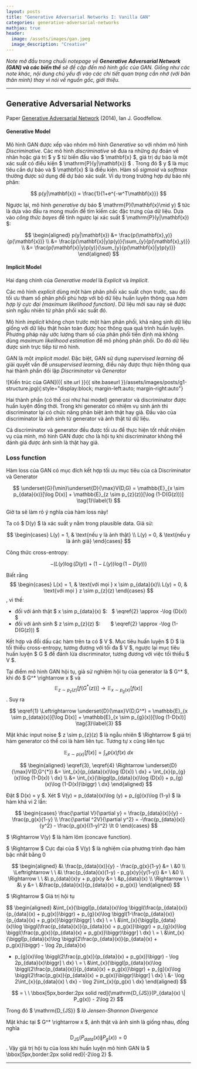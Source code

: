 ```yaml
---
layout: posts
title: "Generative Adversarial Networks I: Vanilla GAN"
categories: generative-adversarial-networks
mathjax: true
header:
  image: /assets/images/gan.jpeg
  image_description: "Creative"
---
```


*Note mở đầu trong chuỗi notepage về **Generative Adversarial Network (GAN) và các biến thể** sẽ đề cập đến mô hình gốc của GAN. Giống như các note khác, 
nội dung chủ yếu đi vào các chi tiết quan trọng cần nhớ (với bản thân mình) thay vì nói về nguồn gốc, giới thiệu.*

---

## Generative Adversarial Networks

Paper [Generative Adversarial Network](https://arxiv.org/abs/1406.2661) (2014), Ian J. Goodfellow.

#### Generative Model

Mô hình GAN được xếp vào nhóm mô hình *Generative* so với nhóm mô hình *Discriminative*. Các mô hình *discriminative* sẽ đưa ra 
những dự đoán về nhãn hoặc giá trị $ y $ từ biến đầu vào $ \mathbf{x} $, giá trị dự báo là một xác suất có điều kiện $ \mathrm{P}(y|\mathbf{x}) $ .
 Trong đó $ y $ là mục tiêu cần dự báo và $ \mathbf{x} $ là điều kiện. Hàm số *sigmoid* và *softmax* thường được sử dụng để dự báo xác suất. 
Ví dụ trong trường hợp dự báo nhị phân:

$$ p(y|\mathbf{x}) = \frac{1}{1+e^{-w^T\mathbf{x}}} $$

Ngược lại, mô hình *generative* dự báo $ \mathrm{P}(\mathbf{x}\mid y) $ tức là dựa vào đầu ra mong muốn để tìm kiếm các đặc trưng của dữ liệu. 
Dựa vào *công thức bayes* để tính ngược lại xác suất $ \mathrm{P}(y|\mathbf{x}) $:

$$ \begin{aligned} p(y|\mathbf{x}) &= \frac{p(\mathbf{x},y)}{p(\mathbf{x})} \\ &= \frac{p(\mathbf{x}|y)p(y)}{\sum_{y}{p(\mathbf{x},y)}} \\ &= \frac{p(\mathbf{x}|y)p(y)}{\sum_{y}{p(\mathbf{x}|y)p(y)}} \end{aligned} $$

#### Implicit Model

Hai dạng chính của *Generative model* là *Explicit* và *Implicit*.

Các mô hình *explicit* dùng một hàm phân phối xác suất chọn trước, sau đó tối ưu tham số phân phối phù hợp với bộ dữ liệu huấn luyện thông qua 
*hàm hợp lý cực đại (maximum likelihood function)*. Dữ liệu mới sau này sẽ được sinh ngẫu nhiên từ phân phối xác suất đó.

Mô hình *implicit* không chọn trước một hàm phân phối, khả năng sinh dữ liệu giống với dữ liệu thật hoàn toàn được học thông qua quá trình huấn luyện. 
Phương pháp này ước lượng tham số của phân phối tiền định mà không dùng *maximum likelihood estimation* để mô phỏng phân phối. Do đó dữ liệu được sinh 
trực tiếp từ mô hình.

GAN là một *implicit model*. Đặc biệt, GAN sử dụng *supervised learning* để giải quyết vấn đề *unsupervised learning*, 
điều này được thực hiện thông qua hai thành phần đối lập *Discriminator* và *Generator* 

![Kiến trúc của GAN]({{ site.url }}{{ site.baseurl }}/assets/images/posts/g1-structure.jpg){:style="display:block; margin-left:auto; margin-right:auto"}

Hai thành phần (có thể coi như hai model) generator và discriminator được huấn luyện đồng thời. Trong khi generator có nhiệm vụ sinh ảnh thì discriminator 
lại có chức năng phân biệt ảnh thật hay giả. Đầu vào của discriminator là ảnh sinh từ generator và ảnh thật từ dữ liệu.

Cả discriminator và generator đều được tối ưu để thực hiện tốt nhất nhiệm vụ của mình, mô hình GAN được cho là hội tụ khi discriminator không thể đánh giá 
được ảnh sinh là thật hay giả.

### Loss function

Hàm loss của GAN có mục đích kết hợp tối ưu mục tiêu của cả Discriminator và Generator

$$ \underset{G}{\min}\underset{D}{\max}V(D,G) = \mathbb{E}_{x \sim p_{data}(x)}[\log D(x)] + \mathbb{E}_{z \sim p_{z}(z)}[\log (1-D(G(z)))] \tag{1}\label{1} $$

Giờ ta sẽ làm rõ ý nghĩa của hàm loss này!

Ta có $ D(y) $ là xác suất y nằm trong plausible data. Giả sử:

$$ \begin{cases} 
L(y) = 1, & \text{nếu y là ảnh thật} \\
L(y) = 0, & \text{nếu y là ảnh giả}
\end{cases} $$

Công thức cross-entropy:

$$ -(L(y)\log (D(y)) + (1 - L(y))\log (1-D(y))) \tag{2}\label{2}$$

Biết rằng
$$ \begin{cases} 
L(x) = 1, & \text{với mọi } x \sim p_{data}(x)\\
L(y) = 0, & \text{với mọi } z \sim p_{z}(z) 
\end{cases} $$
, vì thế:

 - đối với ảnh thật $ x \sim p_{data}(x) $: &nbsp; $ \eqref{2} \approx -\log (D(x)) $
 - đối với ảnh sinh $ z \sim p_{z}(z) $: &nbsp; &nbsp; &nbsp; $ \eqref{2} \approx -\log (1-D(G(z))) $

Kết hợp và đổi dấu các hàm trên ta có $ V $. 
Mục tiêu huấn luyện $ D $ là tối thiểu cross-entropy, tương đương với tối đa $ V $, ngược lại mục tiêu huấn luyện $ G $ để đánh lừa discriminator, 
tương đương với việc tối thiểu $ V $.

Tại điểm mô hình GAN hội tụ, giả sử nghiệm hội tụ của generator là $ G^* $, khi đó $ G^* \rightarrow x $ và 
$$ \mathbb{E}_{z \sim p_{z}(z)}[f(G^{*}(z))] \rightarrow \mathbb{E}_{x \sim p_{g}(x)}[f(x)] $$. Suy ra

$$ \eqref{1} \Leftrightarrow \underset{D}{\max}V(D,G^*) = \mathbb{E}_{x \sim p_{data}(x)}[\log D(x)] + \mathbb{E}_{x \sim p_{g}(x)}[\log (1-D(x))] \tag{3}\label{3} $$

Mặt khác input noise $ z \sim p_{z}(z) $ là ngẫu nhiên $ \Rightarrow $ giá trị hàm generator có thể coi là hàm liên tục. Tương tự x cũng liên tục

$$ \mathbb{E}_{x \sim p(x)}[f(x)] = \int_{x}{p(x)f(x) \ dx} \tag{4}\label{4} $$

$$ \begin{aligned} \eqref{3}, \eqref{4} \Rightarrow \underset{D}{\max}V(D,G^{*}) &= \int_{x}{p_{data}(x)\log (D(x)) \ dx} + \int_{x}{p_{g}(x)\log (1-D(x)) \ dx} \\
&= \int_{x}{\biggl(p_{data}(x)\log (D(x)) + p_{g}(x)\log (1-D(x))\biggr) \ dx}  
\end{aligned} $$

Đặt $ D(x) = y $. Xét $ V(y) = p_{data}(x)\log (y) + p_{g}(x)\log (1-y) $ là hàm khả vi 2 lần:

$$ \begin{cases} 
\frac{\partial V}{\partial y} = \frac{p_{data}(x)}{y} - \frac{p_g(x}{1-y} \\
\frac{\partial ^2V}{\partial y^2} = -\frac{p_{data}(x)}{y^2} - \frac{p_g(x}{(1-y)^2} \lt 0
\end{cases} $$

$ \Rightarrow V(y) $ là hàm lõm (concave function).

$ \Rightarrow $ Cực đại của $ V(y) $ là nghiệm của phương trình đạo hàm bậc nhất bằng 0

$$ \begin{aligned} &\ \frac{p_{data}(x)}{y} - \frac{p_g(x}{1-y} &= \ &0 \\
\Leftrightarrow \ \ &\ \frac{p_{data}(x)(1-y) - p_g(x)y}{y(1-y)} &= \ &0 \\
\Rightarrow \ \ &\ p_{data}(x)y + p_g(x)y &= \ &p_{data}(x) \\
\Rightarrow \ \ &\ y &= \ &\frac{p_{data}(x)}{p_{data}(x) + p_g(x)}
\end{aligned} $$

$ \Rightarrow $ Giá trị hội tụ

$$ \begin{aligned} &\int_{x}{\biggl[p_{data}(x)\log \biggl(\frac{p_{data}(x)}{p_{data}(x) + p_g(x)}\biggr) + p_{g}(x)\log \biggl(1-\frac{p_{data}(x)}{p_{data}(x) + p_g(x)}\biggr)\biggr] \ dx} \\
= \ &\int_{x}{\biggl[p_{data}(x)\log \biggl(\frac{p_{data}(x)}{p_{data}(x) + p_g(x)}\biggr) + p_{g}(x)\log \biggl(\frac{p_g(x)}{p_{data}(x) + p_g(x)}\biggr)\biggr] \ dx} \\
= \ &\int_{x}{\biggl[p_{data}(x)\log \biggl(2\frac{p_{data}(x)}{p_{data}(x) + p_g(x)}\biggr) - \log 2p_{data}(x) 
+ p_{g}(x)\log \biggl(2\frac{p_g(x)}{p_{data}(x) + p_g(x)}\biggr) - \log 2p_{data}(x)\biggr] \ dx} \\
= \ &\int_{x}{\biggl[p_{data}(x)\log \biggl(2\frac{p_{data}(x)}{p_{data}(x) + p_g(x)}\biggr) + p_{g}(x)\log \biggl(2\frac{p_g(x)}{p_{data}(x) + p_g(x)}\biggr)\biggr] \ dx} \\
 &- \log 2\int_{x}{p_{data}(x) \ dx} - \log 2\int_{x}{p_g(x) \ dx}
\end{aligned} $$


$$  = \ \ \bbox[5px,border:2px solid red]{\mathrm{D_{JS}}(P_{data}(x) \| P_g(x)) - 2\log 2} $$

Trong đó $ \mathrm{D_{JS}} $ *là Jensen-Shannon Divergence*

Mặt khác tại $ G^* \rightarrow x $, ảnh thật và ảnh sinh là giống nhau, đồng nghĩa $$ \mathrm{D_{JS}}(P_{data}(x) \| P_g(x)) = 0 $$.
Vậy giá trị hội tụ của loss khi huấn luyện mô hình GAN là $ \bbox[5px,border:2px solid red]{-2\log 2} $.

---
